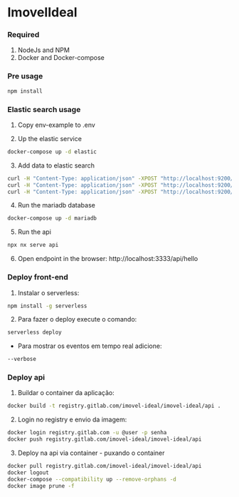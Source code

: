 # ImovelIdeal

### Required
1. NodeJs and NPM
2. Docker and Docker-compose

### Pre usage
```bash
npm install
```

### Elastic search usage

1. Copy env-example to .env

2. Up the elastic service

```bash
docker-compose up -d elastic
```

3. Add data to elastic search

```bash
curl -H "Content-Type: application/json" -XPOST "http://localhost:9200/imovel-ideal/real-estate/" -d "{ \"totalPriceRent\" : null, \"priceSale\" : 300000, \"productType\" : \"apartament\", \"neighborhood\" : \"Pitanguinha\", \"isToRent\" : 0, \"isToSell\" : 1, \"state\" : \"AL\", \"city\" : \"Maceió\", \"street\" : \"Avenida Pedro Alvares\", \"number\" : \"223\", \"photos\" : [{\"url:\": \"https://betaimages.lopes.com.br/realestate/med/REO400396/A207BF6D761C2F113158BA5B69EECF7E.JPG\"}, {\"url:\": \"https://betaimages.lopes.com.br/realestate/med/REO400396/10E26BA74B13310994496729186DAD89.JPG\"}]}"
curl -H "Content-Type: application/json" -XPOST "http://localhost:9200/imovel-ideal/real-estate/" -d "{ \"totalPriceRent\" : 3000, \"priceSale\": 500000, \"productType\" : \"house\", \"neighborhood\" : \"Farol\", \"isToRent\" : 1, \"isToSell\" : 1, \"state\" : \"AL\", \"city\" : \"Maceió\", \"street\" : \"Avenida Fernandes Lima\", \"number\" : \"223\", \"photos\" : [{\"url:\": \"https://betaimages.lopes.com.br/realestate/med/REO400396/A207BF6D761C2F113158BA5B69EECF7E.JPG\"}, {\"url:\": \"https://betaimages.lopes.com.br/realestate/med/REO400396/10E26BA74B13310994496729186DAD89.JPG\"}]}"
curl -H "Content-Type: application/json" -XPOST "http://localhost:9200/imovel-ideal/real-estate/" -d "{ \"totalPriceRent\" : 2100, \"priceSale\": null, \"productType\" : \"house\", \"neighborhood\" : \"Feitosa\", \"isToRent\" : 1, \"isToSell\" : 0, \"state\" : \"AL\", \"city\" : \"Maceió\", \"street\" : \"Avenida Governador Lamenha\", \"number\" : \"223\", \"photos\" : [{\"url:\": \"https://betaimages.lopes.com.br/realestate/med/REO400396/A207BF6D761C2F113158BA5B69EECF7E.JPG\"}, {\"url:\": \"https://betaimages.lopes.com.br/realestate/med/REO400396/10E26BA74B13310994496729186DAD89.JPG\"}]}"
```

4. Run the mariadb database

```bash
docker-compose up -d mariadb
```

5. Run the api

```bash
npx nx serve api
```

6. Open endpoint in the browser: http://localhost:3333/api/hello


### Deploy front-end

1. Instalar o serverless:

```bash
npm install -g serverless
```

2. Para fazer o deploy execute o comando:

```bash
serverless deploy
```

- Para mostrar os eventos em tempo real adicione:
```bash
--verbose
```

### Deploy api 

1. Buildar o container da aplicação:

```bash
docker build -t registry.gitlab.com/imovel-ideal/imovel-ideal/api .
```

2. Login no registry e envio da imagem:

```bash
docker login registry.gitlab.com -u @user -p senha
docker push registry.gitlab.com/imovel-ideal/imovel-ideal/api
```

3. Deploy na api via container - puxando o container

```bash
docker pull registry.gitlab.com/imovel-ideal/imovel-ideal/api
docker logout
docker-compose --compatibility up --remove-orphans -d
docker image prune -f
```
